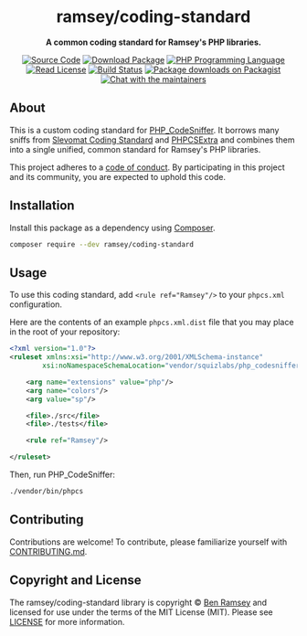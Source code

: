 <h1 align="center">ramsey/coding-standard</h1>

<p align="center">
    <strong>A common coding standard for Ramsey's PHP libraries.</strong>
</p>

<p align="center">
    <a href="https://github.com/ramsey/coding-standard"><img src="http://img.shields.io/badge/source-ramsey/coding--standard-blue.svg?style=flat-square" alt="Source Code"></a>
    <a href="https://packagist.org/packages/ramsey/coding-standard"><img src="https://img.shields.io/packagist/v/ramsey/coding-standard.svg?style=flat-square&label=release" alt="Download Package"></a>
    <a href="https://php.net"><img src="https://img.shields.io/packagist/php-v/ramsey/coding-standard.svg?style=flat-square&colorB=%238892BF" alt="PHP Programming Language"></a>
    <a href="https://github.com/ramsey/coding-standard/blob/master/LICENSE"><img src="https://img.shields.io/packagist/l/ramsey/coding-standard.svg?style=flat-square&colorB=darkcyan" alt="Read License"></a>
    <a href="https://github.com/ramsey/coding-standard/actions?query=workflow%3ACI"><img src="https://img.shields.io/github/workflow/status/ramsey/coding-standard/CI?label=CI&logo=github&style=flat-square" alt="Build Status"></a>
    <a href="https://packagist.org/packages/ramsey/coding-standard/stats"><img src="https://img.shields.io/packagist/dt/ramsey/coding-standard.svg?style=flat-square&colorB=darkmagenta" alt="Package downloads on Packagist"></a>
    <a href="https://phpc.chat/channel/ramsey"><img src="https://img.shields.io/badge/phpc.chat-%23ramsey-darkslateblue?style=flat-square" alt="Chat with the maintainers"></a>
</p>

## About

This is a custom coding standard for [PHP_CodeSniffer](https://github.com/squizlabs/PHP_CodeSniffer).
It borrows many sniffs from [Slevomat Coding Standard](https://github.com/slevomat/coding-standard)
and [PHPCSExtra](https://github.com/PHPCSStandards/PHPCSExtra) and combines them
into a single unified, common standard for Ramsey's PHP libraries.

This project adheres to a [code of conduct](CODE_OF_CONDUCT.md).
By participating in this project and its community, you are expected to
uphold this code.

## Installation

Install this package as a dependency using [Composer](https://getcomposer.org).

``` bash
composer require --dev ramsey/coding-standard
```

## Usage

To use this coding standard, add `<rule ref="Ramsey"/>` to your `phpcs.xml`
configuration.

Here are the contents of an example `phpcs.xml.dist` file that you may place in
the root of your repository:

``` xml
<?xml version="1.0"?>
<ruleset xmlns:xsi="http://www.w3.org/2001/XMLSchema-instance"
        xsi:noNamespaceSchemaLocation="vendor/squizlabs/php_codesniffer/phpcs.xsd">

    <arg name="extensions" value="php"/>
    <arg name="colors"/>
    <arg value="sp"/>

    <file>./src</file>
    <file>./tests</file>

    <rule ref="Ramsey"/>

</ruleset>
```

Then, run PHP_CodeSniffer:

```bash
./vendor/bin/phpcs
```

## Contributing

Contributions are welcome! To contribute, please familiarize yourself with
[CONTRIBUTING.md](CONTRIBUTING.md).

## Copyright and License

The ramsey/coding-standard library is copyright © [Ben Ramsey](https://benramsey.com)
and licensed for use under the terms of the
MIT License (MIT). Please see [LICENSE](LICENSE) for more information.
